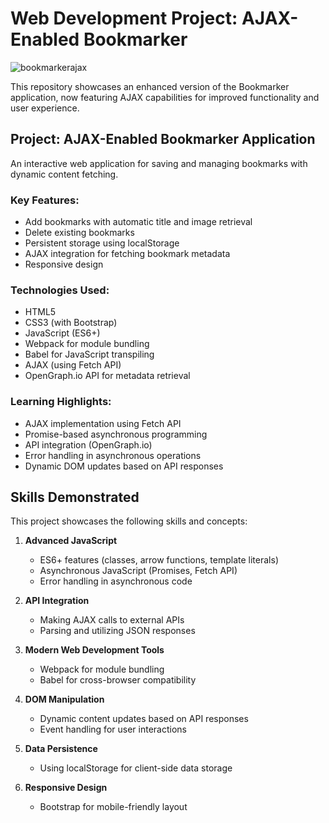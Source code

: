 # Web Development Project: AJAX-Enabled Bookmarker


![bookmarkerajax](https://github.com/travisburns/cs233JSProjects/assets/41456635/5246c6f4-7d4e-41ed-8ce6-f85369f001b6)

This repository showcases an enhanced version of the Bookmarker application, now featuring AJAX capabilities for improved functionality and user experience.

## Project: AJAX-Enabled Bookmarker Application

An interactive web application for saving and managing bookmarks with dynamic content fetching.

### Key Features:
- Add bookmarks with automatic title and image retrieval
- Delete existing bookmarks
- Persistent storage using localStorage
- AJAX integration for fetching bookmark metadata
- Responsive design

### Technologies Used:
- HTML5
- CSS3 (with Bootstrap)
- JavaScript (ES6+)
- Webpack for module bundling
- Babel for JavaScript transpiling
- AJAX (using Fetch API)
- OpenGraph.io API for metadata retrieval

### Learning Highlights:
- AJAX implementation using Fetch API
- Promise-based asynchronous programming
- API integration (OpenGraph.io)
- Error handling in asynchronous operations
- Dynamic DOM updates based on API responses

## Skills Demonstrated

This project showcases the following skills and concepts:

1. **Advanced JavaScript**
   - ES6+ features (classes, arrow functions, template literals)
   - Asynchronous JavaScript (Promises, Fetch API)
   - Error handling in asynchronous code

2. **API Integration**
   - Making AJAX calls to external APIs
   - Parsing and utilizing JSON responses

3. **Modern Web Development Tools**
   - Webpack for module bundling
   - Babel for cross-browser compatibility

4. **DOM Manipulation**
   - Dynamic content updates based on API responses
   - Event handling for user interactions

5. **Data Persistence**
   - Using localStorage for client-side data storage

6. **Responsive Design**
   - Bootstrap for mobile-friendly layout


